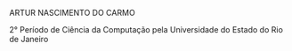 ARTUR NASCIMENTO DO CARMO

2° Período de Ciência da Computação pela Universidade do Estado do Rio de Janeiro
